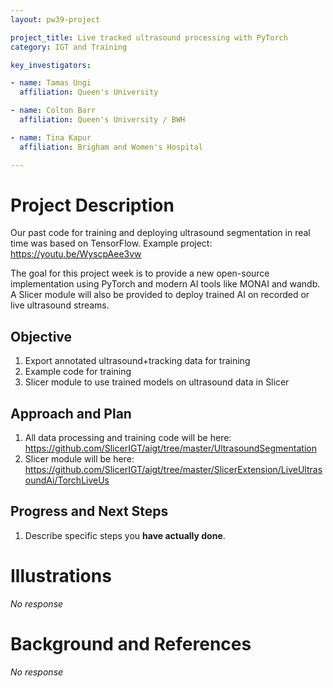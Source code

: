 ```yaml
---
layout: pw39-project

project_title: Live tracked ultrasound processing with PyTorch
category: IGT and Training

key_investigators:

- name: Tamas Ungi
  affiliation: Queen's University

- name: Colton Barr
  affiliation: Queen's University / BWH

- name: Tina Kapur
  affiliation: Brigham and Women's Hospital

---
```


# Project Description

<!-- Add a short paragraph describing the project. -->

Our past code for training and deploying ultrasound segmentation in real time was based on TensorFlow. Example project:
<https://youtu.be/WyscpAee3vw>

The goal for this project week is to provide a new open-source implementation using PyTorch and modern AI tools like MONAI and wandb. A Slicer module will also be provided to deploy trained AI on recorded or live ultrasound streams.

## Objective

<!-- Describe here WHAT you would like to achieve (what you will have as end result). -->

1.  Export annotated ultrasound+tracking data for training
2.  Example code for training
3.  Slicer module to use trained models on ultrasound data in Slicer

## Approach and Plan

<!-- Describe here HOW you would like to achieve the objectives stated above. -->

1.  All data processing and training code will be here: <https://github.com/SlicerIGT/aigt/tree/master/UltrasoundSegmentation>
2.  Slicer module will be here: <https://github.com/SlicerIGT/aigt/tree/master/SlicerExtension/LiveUltrasoundAi/TorchLiveUs>

## Progress and Next Steps

<!-- Update this section as you make progress, describing of what you have ACTUALLY DONE.
     If there are specific steps that you could not complete then you can describe them here, too. -->

1.  Describe specific steps you **have actually done**.

# Illustrations

<!-- Add pictures and links to videos that demonstrate what has been accomplished. -->

*No response*

# Background and References

<!-- If you developed any software, include link to the source code repository.
     If possible, also add links to sample data, and to any relevant publications. -->

*No response*
